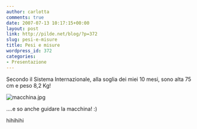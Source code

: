 ```yaml
---
author: carlotta
comments: true
date: 2007-07-13 10:17:15+00:00
layout: post
link: http://pilde.net/blog/?p=372
slug: pesi-e-misure
title: Pesi e misure
wordpress_id: 372
categories:
- Presentazione
---
```


Secondo il Sistema Internazionale, alla soglia dei miei 10 mesi, sono alta 75 cm e peso 8,2 Kg!

![macchina.jpg](http://pilde.net/blog/wp-content/uploads/2007/07/macchina.jpg)




....e so anche guidare la macchina! :)


 hihihihi
